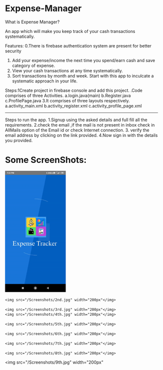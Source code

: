 # Expense-Manager
What is Expense Manager?

An app which will make you keep track of your cash transactions systematically.

Features:
  0.There is firebase authentication system are present for better security 
  1. Add your expense/income the next time you spend/earn cash and save category of expense.
  2. View your cash transactions at any time systematically.
  3. Sort transactions by month and week.
Start with this app to inculcate a systematic approach in your life.

Steps:1Create project in firebase console and add this project.
.Code comprises of three Activities.
  	a.login.java(main)
	b.Register.java
	c.ProfilePage.java
3.It comprises of three layouts respectively.
	a.activity_main.xml
	b.activity_register.xml
	c.activity_profile_page.xml
**********************************************************************************
Steps to run the app.
1.Signup using the asked details and full fill all the requirements.
2.check the email ,if the mail is not present in inbox check in AllMails option of the Email id or check Internet connection.
3. verify the email address by clicking on the link provided.
4.Now sign in with the details you provided.

  
# Some ScreenShots:

<div>
    <img src="/Screenshots/1st.jpg" width="200px"</img> 


    <img src="/Screenshots/2nd.jpg" width="200px"</img> 

    <img src="/Screenshots/3rd.jpg" width="200px"</img>
    <img src="/Screenshots/4th.jpg" width="200px"</img> 

    <img src="/Screenshots/5th.jpg" width="200px"</img> 

    <img src="/Screenshots/6th.jpg" width="200px"</img> 

    <img src="/Screenshots/7th.jpg" width="200px"</img> 

    <img src="/Screenshots/8th.jpg" width="200px"</img> 
   <img src="/Screenshots/9th.jpg" width="200px"</img> 
</div>
